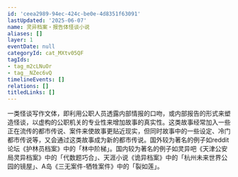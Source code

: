 ```yaml
---
id: 'ceea2989-94ec-424c-be0e-4d8351f63091'
lastUpdated: '2025-06-07'
name: 灵异档案・报告体怪谈小说
aliases: []
layer: 1
eventDate: null
categoryId: cat_MXtv05QF
tagIds:
- tag_m2cLNuOr
- tag__NZec6vQ
timelineEvents: []
relations: []
titledLinks: []
---
```

一类怪谈写作文体，即利用公职人员透露内部情报的口吻，或内部报告的形式来塑造怪谈，以虚构的公职机关的专业性来增加故事的真实性。这类故事经常加入一些正在流传的都市传说、案件来使故事更贴近现实，但同时故事中的一些设定、冷门都市传说等，又会通过这类故事成为新的都市传说。国外较为著名的例子如reddit论坛《护林员档案》中的「林中阶梯」。国内较为著名的例子如灵异吧《天津公安局灵异档案》中的「代数题巧合」、天涯小说《诡异档案》中的「杭州未来世界公园的镜屋」、A岛《三无案件-牺牲案件》中的「裂如莲」。
